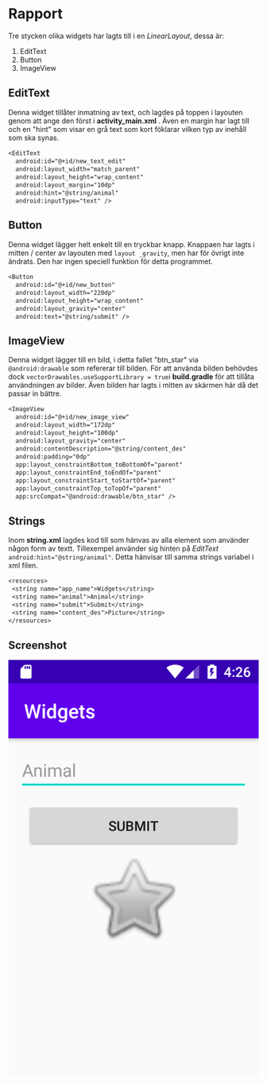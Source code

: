 # Rapport
Tre stycken olika widgets har lagts till i en *LinearLayout*, dessa är:

 1. EditText
 2. Button
 3. ImageView

## EditText
Denna widget tillåter inmatning av text, och lagdes på toppen i layouten genom att ange den först  i **activity_main.xml** . Även en margin har lagt till och en "hint" som visar en grå text som kort föklarar vilken typ av inehåll som ska synas.

    <EditText
      android:id="@+id/new_text_edit"
      android:layout_width="match_parent"
      android:layout_height="wrap_content"
      android:layout_margin="10dp"
      android:hint="@string/animal"
      android:inputType="text" />
## Button
Denna widget lägger helt enkelt till en tryckbar knapp. Knappaen har lagts i mitten / center av layouten med `layout _gravity`, men har för övrigt inte ändrats. Den har ingen speciell funktion för detta programmet.

    <Button
      android:id="@+id/new_button"
      android:layout_width="220dp"
      android:layout_height="wrap_content"
      android:layout_gravity="center"
      android:text="@string/submit" />
## ImageView
Denna widget lägger till en bild, i detta fallet "btn_star" via `@android:drawable` som refererar till bilden. För att använda bilden behövdes dock `vectorDrawables.useSupportLibrary = true`i **build.gradle** för att tillåta användningen av bilder. Även bilden har lagts i mitten av skärmen här då det passar in bättre.

    <ImageView
      android:id="@+id/new_image_view"
      android:layout_width="172dp"
      android:layout_height="100dp"
      android:layout_gravity="center"
      android:contentDescription="@string/content_des"
      android:padding="0dp"
      app:layout_constraintBottom_toBottomOf="parent"
      app:layout_constraintEnd_toEndOf="parent"
      app:layout_constraintStart_toStartOf="parent"
      app:layout_constraintTop_toTopOf="parent"
      app:srcCompat="@android:drawable/btn_star" />
## Strings
Inom **string.xml** lagdes kod till som hänvas av alla element som använder någon form av textt. Tillexempel använder sig hinten på *EditText* `android:hint="@string/animal"`. Detta hänvisar till samma strings variabel i xml filen.

    <resources>
	 <string name="app_name">Widgets</string>
	 <string name="animal">Animal</string>
	 <string name="submit">Submit</string>
	 <string name="content_des">Picture</string>
	</resources>

## Screenshot
![Text](Screenshot_1619188007.png)